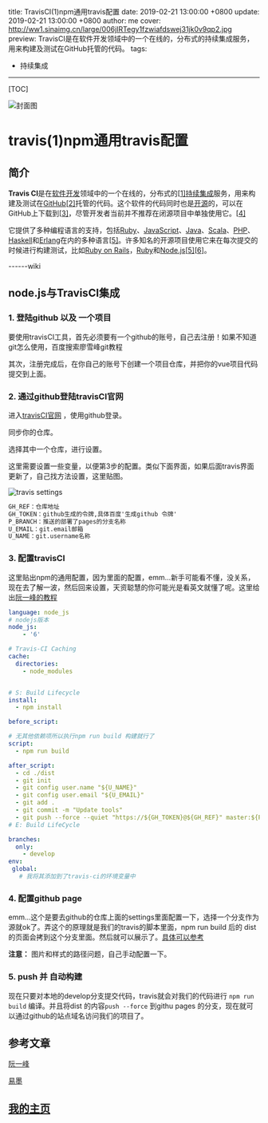 title:  TravisCI(1)npm通用travis配置
date: 2019-02-21 13:00:00 +0800
update: 2019-02-21 13:00:00 +0800
author: me
cover: http://ww1.sinaimg.cn/large/006jIRTegy1fzwiafdswej31jk0v9qp2.jpg
preview:  TravisCI是在软件开发领域中的一个在线的，分布式的持续集成服务，用来构建及测试在GitHub托管的代码。
tags:

  -  持续集成

---



[TOC]

![封面图]()

# travis(1)npm通用travis配置

## 简介

**Travis CI**是在[软件开发](https://zh.wikipedia.org/wiki/%E8%BD%AF%E4%BB%B6%E5%BC%80%E5%8F%91)领域中的一个在线的，分布式的[[1\]](https://zh.wikipedia.org/wiki/Travis_CI#cite_note-1)[持续集成](https://zh.wikipedia.org/wiki/%E6%8C%81%E7%BA%8C%E6%95%B4%E5%90%88)服务，用来构建及测试在[GitHub](https://zh.wikipedia.org/wiki/GitHub)[[2\]](https://zh.wikipedia.org/wiki/Travis_CI#cite_note-2)托管的代码。这个软件的代码同时也是[开源](https://zh.wikipedia.org/wiki/%E5%BC%80%E6%BA%90)的，可以在GitHub上下载到[[3\]](https://zh.wikipedia.org/wiki/Travis_CI#cite_note-3)，尽管开发者当前并不推荐在闭源项目中单独使用它。[[4\]](https://zh.wikipedia.org/wiki/Travis_CI#cite_note-4)

它提供了多种编程语言的支持，包括[Ruby](https://zh.wikipedia.org/wiki/Ruby)、[JavaScript](https://zh.wikipedia.org/wiki/JavaScript)、[Java](https://zh.wikipedia.org/wiki/Java)、[Scala](https://zh.wikipedia.org/wiki/Scala)、[PHP](https://zh.wikipedia.org/wiki/PHP)、[Haskell](https://zh.wikipedia.org/wiki/Haskell)和[Erlang](https://zh.wikipedia.org/wiki/Erlang)在内的多种语言[[5\]](https://zh.wikipedia.org/wiki/Travis_CI#cite_note-infoq-5)。许多知名的开源项目使用它来在每次提交的时候进行构建测试，比如[Ruby on Rails](https://zh.wikipedia.org/wiki/Ruby_on_Rails)，[Ruby](https://zh.wikipedia.org/wiki/Ruby)和[Node.js](https://zh.wikipedia.org/wiki/Node.js)[[5\]](https://zh.wikipedia.org/wiki/Travis_CI#cite_note-infoq-5)[[6\]](https://zh.wikipedia.org/wiki/Travis_CI#cite_note-ror-6)。

------wiki

## node.js与TravisCI集成

### 1. 登陆github 以及 一个项目

要使用travisCI工具，首先必须要有一个github的账号，自己去注册！如果不知道git怎么使用，百度搜索廖雪峰git教程

其次，注册完成后，在你自己的账号下创建一个项目仓库，并把你的vue项目代码提交到上面。

### 2. 通过github登陆travisCI官网

进入[travisCI官网](https://travis-ci.org/) ，使用github登录。

同步你的仓库。

选择其中一个仓库，进行设置。

这里需要设置一些变量，以便第3步的配置。类似下面界面，如果后面travis界面更新了，自己找方法设置，这里贴图。

![travis settings](https://ws1.sinaimg.cn/large/006jIRTegy1g0e0gzr6kuj30no0crq3c.jpg)



```xml
GH_REF：仓库地址
GH_TOKEN：github生成的令牌,具体百度'生成github 令牌'
P_BRANCH：推送的部署了pages的分支名称
U_EMAIL：git.email邮箱
U_NAME：git.username名称
```

### 3. 配置travisCI

这里贴出npm的通用配置，因为里面的配置，emm...新手可能看不懂，没关系，现在去了解一波，然后回来设置，天资聪慧的你可能光是看英文就懂了呢。这里给出[阮一峰的教程](http://www.ruanyifeng.com/blog/2017/12/travis_ci_tutorial.html)

```yml
language: node_js
# nodejs版本
node_js:
    - '6'

# Travis-CI Caching
cache:
  directories:
    - node_modules


# S: Build Lifecycle
install:
  - npm install

before_script:

# 无其他依赖项所以执行npm run build 构建就行了
script:
  - npm run build

after_script:
  - cd ./dist
  - git init
  - git config user.name "${U_NAME}"
  - git config user.email "${U_EMAIL}"
  - git add .
  - git commit -m "Update tools"
  - git push --force --quiet "https://${GH_TOKEN}@${GH_REF}" master:${P_BRANCH}
# E: Build LifeCycle

branches:
  only:
    - develop
env:
 global:
   # 我将其添加到了travis-ci的环境变量中
```

### 4. 配置github page

emm...这个是要去github的仓库上面的settings里面配置一下，选择一个分支作为源就ok了。弄这个的原理就是我们的travis的脚本里面，npm run build 后的 dist的页面会拷到这个分支里面。然后就可以展示了。[具体可以参考](https://blog.csdn.net/x550392236/article/details/76828159)

**注意：** 图片和样式的路径问题，自己手动配置一下。

### 5. push 并 自动构建

现在只要对本地的develop分支提交代码，travis就会对我们的代码进行 `npm run　build` 编译。并且将dist 的内容`push --force` 到githu pages 的分支，现在就可以通过github的站点域名访问我们的项目了。

## 参考文章

[阮一峰](http://www.ruanyifeng.com/blog/2017/12/travis_ci_tutorial.html)

[易墨](https://yimogit.github.io/2017/07/24/%E4%BD%BF%E7%94%A8travis-ci%E8%87%AA%E5%8A%A8%E9%83%A8%E7%BD%B2github%E4%B8%8A%E7%9A%84%E9%A1%B9%E7%9B%AE/)

## [我的主页](https://suveng.github.io/blog/)